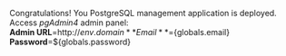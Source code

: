 Congratulations! You PostgreSQL management application is deployed.   
Access *pgAdmin4* admin panel:   
  **Admin URL**=http://${env.domain}   
  **Email**=${globals.email}   
  **Password**=${globals.password}   
